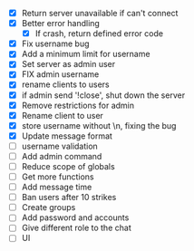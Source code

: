 - [x] Return server unavailable if can't connect
- [x] Better error handling
    - [x] If crash, return defined error code
- [x] Fix username bug
- [x] Add a minimum limit for username
- [x] Set server as admin user
- [x] FIX admin username
- [x] rename clients to users
- [x] if admin send '!close', shut down the server
- [x] Remove restrictions for admin
- [x] Rename client to user
- [x] store username without \n, fixing the bug
- [x] Update message format
- [ ] username validation
- [ ] Add admin command
- [ ] Reduce scope of globals
- [ ] Get more functions
- [ ] Add message time
- [ ] Ban users after 10 strikes
- [ ] Create groups
- [ ] Add password and accounts
- [ ] Give different role to the chat
- [ ] UI
